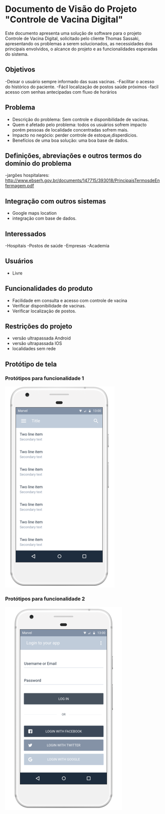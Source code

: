 # Documento de Visão do Projeto "Controle de Vacina Digital"

Este documento apresenta uma solução de software para o projeto Controle de Vacina Digital, solicitado pelo cliente Thomas Sassaki, 
apresentando os problemas a serem solucionados, as necessidades dos principais envolvidos, o alcance do projeto e as funcionalidades 
esperadas do sistema.

## Objetivos

-Deixar o usuário sempre informado das suas vacinas.
-Facilitar o acesso do histórico do paciente.
-Fácil localização de postos saúde próximos 
-facil acesso com senhas antecipadas com fluxo de horários

## Problema

- Descrição do problema: Sem controle e disponibilidade de vacinas.
- Quem é afetado pelo problema: todos os usuários sofrem impacto porém pessoas de localidade concentradas sofrem mais.
- Impacto no negócio: perder controle de estoque,disperdícios.
- Benefícios de uma boa solução: uma boa base de dados.

## Definições, abreviações e outros termos do domínio do problema

-jargões hospitalares: http://www.ebserh.gov.br/documents/147715/393018/PrincipaisTermosdeEnfermagem.pdf

## Integração com outros sistemas

- Google maps location
- integração com base de dados.

 
## Interessados

-Hospitais
-Postos de saúde
-Empresas
-Academia

## Usuários

- Livre

## Funcionalidades do produto

- Facilidade em consulta e acesso com controle de vacina
- Verificar disponibilidade de vacinas.
- Verificar localização de postos.

## Restrições do projeto

- versão ultrapassada Android
- versão ultrapassada IOS
- localidades sem rede


## Protótipo de tela

### Protótipos para funcionalidade 1

![](prototype.PNG)


### Protótipos para funcionalidade 2

![](prototype2.PNG)



